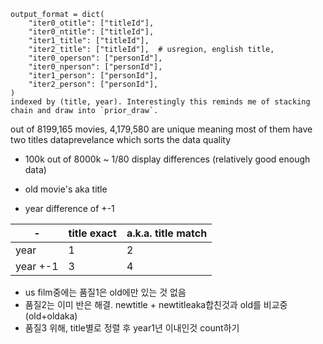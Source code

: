 ```
output_format = dict(
	"iter0_otitle": ["titleId"], 
	"iter0_ntitle": ["titleId"], 
	"iter1_title": ["titleId"], 
	"iter2_title": ["titleId"],  # usregion, english title, 
	"iter0_operson": ["personId"], 
	"iter0_nperson": ["personId"], 
	"iter1_person": ["personId"], 
	"iter2_person": ["personId"],  
)
indexed by (title, year). Interestingly this reminds me of stacking chain and draw into `prior_draw`.
```

out of 8199,165 movies, 4,179,580 are unique meaning most of them have two titles 
dataprevelance which sorts the data quality 
- 100k out of 8000k ~ 1/80 display differences (relatively good enough data)
- old movie's aka title

- year difference of +-1

| -    | title exact | a.k.a. title match |
| ---- | ----------- | ------------------ |
| year | 1        |2                |
| year +-1     |      3       |    4                |

- us film중에는 품질1은 old에만 있는 것 없음
- 품질2는 이미 반은 해결.  newtitle + newtitleaka합친것과 old를 비교중 (old+oldaka)
- 품질3 위해, title별로 정렬 후 year1년 이내인것 count하기